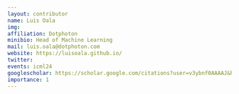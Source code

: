 ```yaml
---
layout: contributor
name: Luis Oala
img: 
affiliation: Dotphoton
minibio: Head of Machine Learning 
mail: luis.oala@dotphoton.com
website: https://luisoala.github.io/
twitter: 
events: icml24
googlescholar: https://scholar.google.com/citations?user=v3ybnf0AAAAJ&hl=en
importance: 1
---
```

